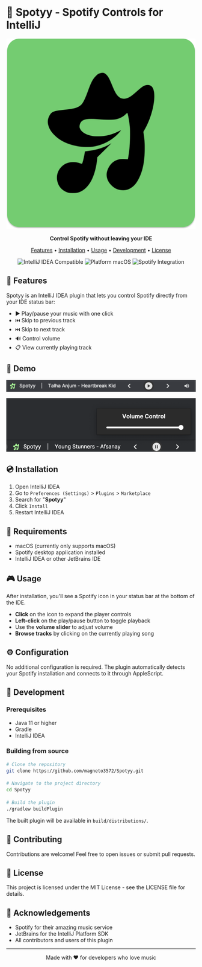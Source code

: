 # 🎵 Spotyy - Spotify Controls for IntelliJ

![Spotyy Logo](src/main/resources/META-INF/pluginIcon.svg)

<p align="center">
  <b>Control Spotify without leaving your IDE</b>
</p>

<p align="center">
  <a href="#features">Features</a> •
  <a href="#installation">Installation</a> •
  <a href="#usage">Usage</a> •
  <a href="#development">Development</a> •
  <a href="#license">License</a>
</p>

<p align="center">
  <img src="https://img.shields.io/badge/IntelliJ%20IDEA-compatible-blue.svg" alt="IntelliJ IDEA Compatible"/>
  <img src="https://img.shields.io/badge/platform-macOS-lightgrey" alt="Platform macOS"/>
  <img src="https://img.shields.io/badge/Spotify-integration-1DB954.svg" alt="Spotify Integration"/>
</p>

## 🚀 Features

Spotyy is an IntelliJ IDEA plugin that lets you control Spotify directly from your IDE status bar:

- ▶️ Play/pause your music with one click
- ⏮️ Skip to previous track
- ⏭️ Skip to next track
- 🔊 Control volume
- 📋 View currently playing track

## 📸 Demo

<p align="center">
  <img src="src/main/resources/screenshot/screenshot1.png" alt="Spotyy Screenshot 1" width="600"/>
</p>

<p align="center">
  <img src="src/main/resources/screenshot/Screenshot2.png" alt="Spotyy Screenshot 2" width="600"/>
</p>

## 💿 Installation

1. Open IntelliJ IDEA
2. Go to `Preferences (Settings)` > `Plugins` > `Marketplace`
3. Search for "**Spotyy**"
4. Click `Install`
5. Restart IntelliJ IDEA

## 📝 Requirements

- macOS (currently only supports macOS)
- Spotify desktop application installed
- IntelliJ IDEA or other JetBrains IDE

## 🎮 Usage

After installation, you'll see a Spotify icon in your status bar at the bottom of the IDE.

- **Click** on the icon to expand the player controls
- **Left-click** on the play/pause button to toggle playback
- Use the **volume slider** to adjust volume
- **Browse tracks** by clicking on the currently playing song

## ⚙️ Configuration

No additional configuration is required. The plugin automatically detects your Spotify installation and connects to it
through AppleScript.

## 🔧 Development

### Prerequisites

- Java 11 or higher
- Gradle
- IntelliJ IDEA

### Building from source

```bash
# Clone the repository
git clone https://github.com/magneto3572/Spotyy.git

# Navigate to the project directory
cd Spotyy

# Build the plugin
./gradlew buildPlugin
```

The built plugin will be available in `build/distributions/`.

## 🤝 Contributing

Contributions are welcome! Feel free to open issues or submit pull requests.

## 📜 License

This project is licensed under the MIT License - see the LICENSE file for details.

## 🙏 Acknowledgements

- Spotify for their amazing music service
- JetBrains for the IntelliJ Platform SDK
- All contributors and users of this plugin

---

<p align="center">Made with ❤️ for developers who love music</p>
